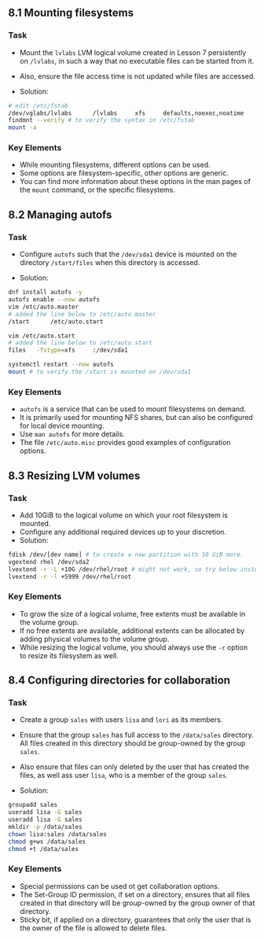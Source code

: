 ## 8.1 Mounting filesystems
### Task
- Mount the `lvlabs` LVM logical volume created in Lesson 7 persistently on `/lvlabs`, in such a way that no executable files can be started from it.
- Also, ensure the file access time is not updated while files are accessed.

- Solution:

```bash
# edit /etc/fstab
/dev/vglabs/lvlabs      /lvlabs     xfs     defaults,noexec,noatime     0 0
findmnt --verify # to verify the syntax in /etc/fstab
mount -a
```

### Key Elements
- While mounting filesystems, different options can be used.
- Some options are filesystem-specific, other options are generic.
- You can find more information about these options in the man pages of the `mount` command, or the specific filesystems.

## 8.2 Managing autofs
### Task
- Configure `autofs` such that the `/dev/sda1` device is mounted on the directory `/start/files` when this directory is accessed.

- Solution:
```bash
dnf install autofs -y
autofs enable --now autofs
vim /etc/auto.master
# added the line below to /etc/auto.master
/start      /etc/auto.start

vim /etc/auto.start
# added the line below to /etc/auto.start
files   -fstype=xfs     :/dev/sda1 

systemctl restart --now autofs
mount # to verify the /start is mounted on /dev/sda1
```

### Key Elements
- `autofs` is a service that can be used to mount filesystems on demand.
- It is primarily used for mounting NFS shares, but can also be configured for local device mounting.
- Use `man autofs` for more details.
- The file `/etc/auto.misc` provides good examples of configuration options.


## 8.3 Resizing LVM volumes
### Task
- Add 10GiB to the logical volume on which your root filesystem is mounted.
- Configure any additional required devices up to your discretion.
- Solution:

```bash
fdisk /dev/[dev name] # to create a new partition with 10 GiB more.
vgextend rhel /dev/sda2
lvextend -r -L +10G /dev/rhel/root # might not work, so try below instead
lvextend -r -l +5999 /dev/rhel/root
```

### Key Elements
- To grow the size of a logical volume, free extents must be available in the volume group.
- If no free extents are available, additional extents can be allocated by adding physical volumes to the volume group.
- While resizing the logical volume, you should always use the `-r` option to resize its filesystem as well.

## 8.4 Configuring directories for collaboration
### Task
- Create a group `sales` with users `lisa` and `lori` as its members.
- Ensure that the group `sales` has full access to the `/data/sales` directory. All files created in this directory should be group-owned by the group `sales`.
- Also ensure that files can only deleted by the user that has created the files, as well ass user `lisa`, who is a member of the group `sales`.

- Solution:
```bash
groupadd sales
useradd lisa -G sales
useradd lisa -G sales
mkldir -p /data/sales
chown lisa:sales /data/sales
chmod g+ws /data/sales
chmod +t /data/sales
```

### Key Elements
- Special permissions can be used ot get collaboration options.
- The Set-Group ID permission, if set on a directory, ensures that all files created in that directory will be group-owned by the group owner of that directory.
- Sticky bit, if applied on a directory, guarantees that only the user that is the owner of the file is allowed to delete files.